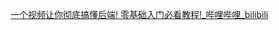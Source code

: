 [一个视频让你彻底搞懂后端! 零基础入门必看教程!\_哔哩哔哩\_bilibili](https://www.bilibili.com/video/BV1hH4y1n7b4/?spm_id_from=333.880.my_history.page.click&vd_source=e815fa5e2c428a98163e9d19be40ec58)